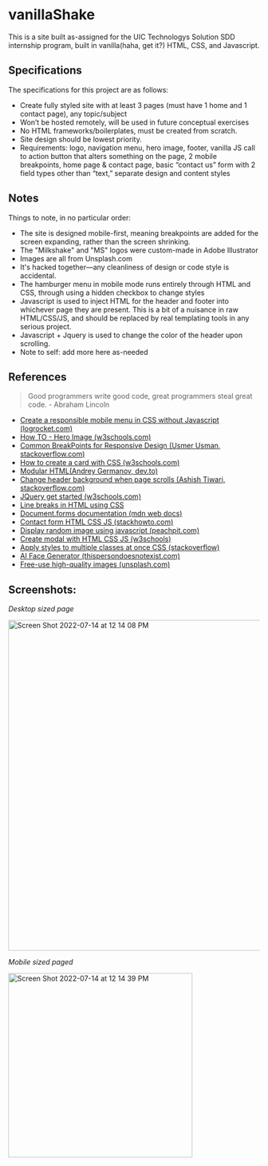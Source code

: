 # vanillaShake

This is a site built as-assigned for the UIC Technologys Solution SDD internship program, built in vanilla(haha, get it?) HTML, CSS, and Javascript.

## Specifications
The specifications for this project are as follows:
- Create fully styled site with at least 3 pages (must have 1 home and 1 contact page), any topic/subject
- Won’t be hosted remotely, will be used in future conceptual exercises
- No HTML frameworks/boilerplates, must be created from scratch.
- Site design should be lowest priority.
- Requirements: logo, navigation menu, hero image, footer, vanilla JS call to action button that alters something on the page, 2 mobile breakpoints, home page & contact page, basic “contact us” form with 2 field types other than “text,” separate design and content styles

## Notes
Things to note, in no particular order:
- The site is designed mobile-first, meaning breakpoints are added for the screen expanding, rather than the screen shrinking.
- The "Milkshake" and "MS" logos were custom-made in Adobe Illustrator
- Images are all from Unsplash.com
- It's hacked together—any cleanliness of design or code style is accidental.
- The hamburger menu in mobile mode runs entirely through HTML and CSS, through using a hidden checkbox to change styles
- Javascript is used to inject HTML for the header and footer into whichever page they are present. This is a bit of a nuisance in raw HTML/CSS/JS, and should be replaced by real templating tools in any serious project.
- Javascript + Jquery is used to change the color of the header upon scrolling.
- Note to self: add more here as-needed

## References
> Good programmers write good code, great programmers steal great code. - Abraham Lincoln

- [Create a responsible mobile menu in CSS without Javascript (logrocket.com)](https://blog.logrocket.com/create-responsive-mobile-menu-with-css-no-javascript/)
- [How TO - Hero Image (w3schools.com)](https://www.w3schools.com/howto/howto_css_hero_image.asp)
- [Common BreakPoints for Responsive Design (Usmer Usman, stackoverflow.com)](https://stackoverflow.com/questions/62113126/common-breakpoints-for-reponsive-design)
- [How to create a card with CSS (w3schools.com)](https://www.w3schools.com/howto/howto_css_cards.asp)
- [Modular HTML(Andrey Germanov, dev.to)](https://dev.to/andreygermanov/modular-html-19o6)
- [Change header background when page scrolls (Ashish Tiwari, stackoverflow.com)](https://stackoverflow.com/questions/28266651/change-header-background-colour-when-page-scrolls)
- [JQuery get started (w3schools.com)](https://www.w3schools.com/jquery/jquery_get_started.asp)
- [Line breaks in HTML using CSS](https://stackoverflow.com/questions/65849/how-to-insert-line-breaks-in-html-documents-using-css)
- [Document.forms documentation (mdn web docs)](https://developer.mozilla.org/en-US/docs/Web/API/Document/forms)
- [Contact form HTML CSS JS (stackhowto.com)](https://stackhowto.com/contact-form-with-html-css-and-javascript/)
- [Display random image using javascript (peachpit.com)](https://www.peachpit.com/articles/article.aspx?p=1745123&seqNum=10)
- [Create modal with HTML CSS JS (w3schools)](https://www.w3schools.com/w3css/w3css_modal.asp)
- [Apply styles to multiple classes at once CSS (stackoverflow)](https://stackoverflow.com/questions/2099252/how-can-i-apply-styles-to-multiple-classes-at-once)
- [AI Face Generator (thispersondoesnotexist.com)](https://thispersondoesnotexist.com/)
- [Free-use high-quality images (unsplash.com)](https://unsplash.com)


## Screenshots:

*Desktop sized page*

<img width="662" alt="Screen Shot 2022-07-14 at 12 14 08 PM" src="https://user-images.githubusercontent.com/65358837/179043354-79127cdb-190c-4e61-bbeb-dd258ef546c4.png">

*Mobile sized paged*

<img width="369" alt="Screen Shot 2022-07-14 at 12 14 39 PM" src="https://user-images.githubusercontent.com/65358837/179043454-70a641aa-7f76-4e54-9ba6-15b8633e0c62.png">
